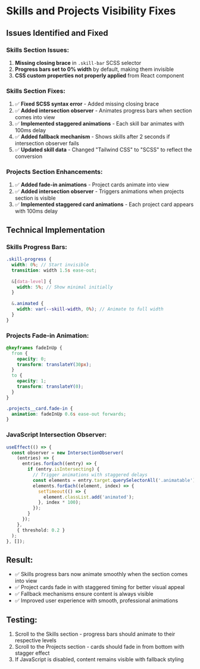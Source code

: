# Skills and Projects Visibility Fixes

## Issues Identified and Fixed

### Skills Section Issues:
1. **Missing closing brace** in `.skill-bar` SCSS selector
2. **Progress bars set to 0% width** by default, making them invisible
3. **CSS custom properties not properly applied** from React component

### Skills Section Fixes:
1. ✅ **Fixed SCSS syntax error** - Added missing closing brace
2. ✅ **Added intersection observer** - Animates progress bars when section comes into view
3. ✅ **Implemented staggered animations** - Each skill bar animates with 100ms delay
4. ✅ **Added fallback mechanism** - Shows skills after 2 seconds if intersection observer fails
5. ✅ **Updated skill data** - Changed "Tailwind CSS" to "SCSS" to reflect the conversion

### Projects Section Enhancements:
1. ✅ **Added fade-in animations** - Project cards animate into view
2. ✅ **Added intersection observer** - Triggers animations when projects section is visible
3. ✅ **Implemented staggered card animations** - Each project card appears with 100ms delay

## Technical Implementation

### Skills Progress Bars:
```scss
.skill-progress {
  width: 0%; // Start invisible
  transition: width 1.5s ease-out;
  
  &[data-level] {
    width: 5%; // Show minimal initially
  }
  
  &.animated {
    width: var(--skill-width, 0%); // Animate to full width
  }
}
```

### Projects Fade-in Animation:
```scss
@keyframes fadeInUp {
  from {
    opacity: 0;
    transform: translateY(30px);
  }
  to {
    opacity: 1;
    transform: translateY(0);
  }
}

.projects__card.fade-in {
  animation: fadeInUp 0.6s ease-out forwards;
}
```

### JavaScript Intersection Observer:
```typescript
useEffect(() => {
  const observer = new IntersectionObserver(
    (entries) => {
      entries.forEach((entry) => {
        if (entry.isIntersecting) {
          // Trigger animations with staggered delays
          const elements = entry.target.querySelectorAll('.animatable');
          elements.forEach((element, index) => {
            setTimeout(() => {
              element.classList.add('animated');
            }, index * 100);
          });
        }
      });
    },
    { threshold: 0.2 }
  );
}, []);
```

## Result:
- ✅ Skills progress bars now animate smoothly when the section comes into view
- ✅ Project cards fade in with staggered timing for better visual appeal
- ✅ Fallback mechanisms ensure content is always visible
- ✅ Improved user experience with smooth, professional animations

## Testing:
1. Scroll to the Skills section - progress bars should animate to their respective levels
2. Scroll to the Projects section - cards should fade in from bottom with stagger effect
3. If JavaScript is disabled, content remains visible with fallback styling
